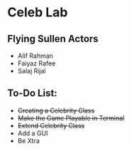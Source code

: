 # Celeb Lab

## Flying Sullen Actors
* Alif Rahman
* Faiyaz Rafee
* Salaj Rijal

## To-Do List:
* ~~Creating a Celebrity Class~~
* ~~Make the Game Playable in Terminal~~
* ~~Extend Celebrity Class~~
* Add a GUI
* Be Xtra
